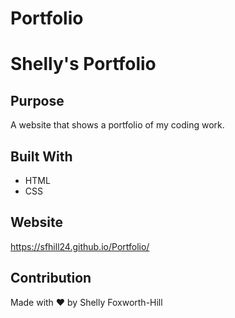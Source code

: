 # Portfolio

# Shelly's Portfolio

## Purpose
A website that shows a portfolio of my coding work. 

## Built With
* HTML
* CSS

## Website
https://sfhill24.github.io/Portfolio/

## Contribution
Made with ❤️ by Shelly Foxworth-Hill

